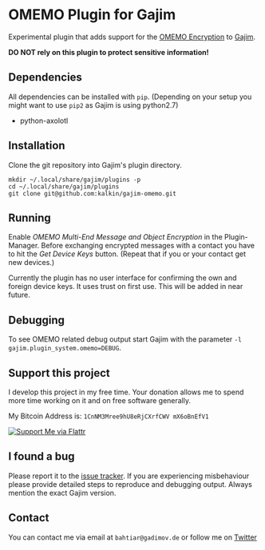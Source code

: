 # OMEMO Plugin for Gajim

Experimental plugin that adds support for the [OMEMO
Encryption](http://conversations.im/omemo) to [Gajim](https://gajim.org/).

**DO NOT rely on this plugin to protect sensitive information!** 

## Dependencies
All dependencies can be installed with `pip`. (Depending on your setup you might
want to use `pip2` as Gajim is using python2.7)

* python-axolotl

## Installation
Clone the git repository into Gajim's plugin directory.

```shell
mkdir ~/.local/share/gajim/plugins -p
cd ~/.local/share/gajim/plugins
git clone git@github.com:kalkin/gajim-omemo.git
```

## Running
Enable *OMEMO Multi-End Message and Object Encryption* in the Plugin-Manager.
Before exchanging encrypted messages with a contact you have to hit the *Get
Device Keys* button. (Repeat that if you or your contact get new devices.)

Currently the plugin has no user interface for confirming the own and foreign
device keys.  It uses trust on first use. This will be added in near future.

## Debugging
To see OMEMO related debug output start Gajim with the parameter `-l
gajim.plugin_system.omemo=DEBUG`.

## Support this project
I develop this project in my free time. Your donation allows me to spend more
time working on it and on free software generally.

My Bitcoin Address is: `1CnNM3Mree9hU8eRjCXrfCWV mX6oBnEfV1`

[![Support Me via Flattr](http://api.flattr.com/button/flattr-badge-large.png)](https://flattr.com/submit/auto?user_id=_kalkin&url=https://github.com/kalkin/gajim-omemo&title=gajim-omemo&language=en_US&tags=github&category=people)

## I found a bug
Please report it to the [issue
tracker](https://github.com/kalkin/gajim-omemo/issues). If you are experiencing
misbehaviour please provide detailed steps to reproduce and debugging output.
Always mention the exact Gajim version. 

## Contact
You can contact me via email at `bahtiar@gadimov.de` or follow me on
[Twitter](https://twitter.com/_kalkin)

